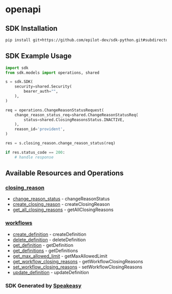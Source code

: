 # openapi

<!-- Start SDK Installation -->
## SDK Installation

```bash
pip install git+https://github.com/epilot-dev/sdk-python.git#subdirectory=workflows_definition
```
<!-- End SDK Installation -->

## SDK Example Usage
<!-- Start SDK Example Usage -->
```python
import sdk
from sdk.models import operations, shared

s = sdk.SDK(
    security=shared.Security(
        bearer_auth="",
    ),
)

req = operations.ChangeReasonStatusRequest(
    change_reason_status_req=shared.ChangeReasonStatusReq(
        status=shared.ClosingReasonsStatus.INACTIVE,
    ),
    reason_id='provident',
)

res = s.closing_reason.change_reason_status(req)

if res.status_code == 200:
    # handle response
```
<!-- End SDK Example Usage -->

<!-- Start SDK Available Operations -->
## Available Resources and Operations


### [closing_reason](docs/closingreason/README.md)

* [change_reason_status](docs/closingreason/README.md#change_reason_status) - changeReasonStatus
* [create_closing_reason](docs/closingreason/README.md#create_closing_reason) - createClosingReason
* [get_all_closing_reasons](docs/closingreason/README.md#get_all_closing_reasons) - getAllClosingReasons

### [workflows](docs/workflows/README.md)

* [create_definition](docs/workflows/README.md#create_definition) - createDefinition
* [delete_definition](docs/workflows/README.md#delete_definition) - deleteDefinition
* [get_definition](docs/workflows/README.md#get_definition) - getDefinition
* [get_definitions](docs/workflows/README.md#get_definitions) - getDefinitions
* [get_max_allowed_limit](docs/workflows/README.md#get_max_allowed_limit) - getMaxAllowedLimit
* [get_workflow_closing_reasons](docs/workflows/README.md#get_workflow_closing_reasons) - getWorkflowClosingReasons
* [set_workflow_closing_reasons](docs/workflows/README.md#set_workflow_closing_reasons) - setWorkflowClosingReasons
* [update_definition](docs/workflows/README.md#update_definition) - updateDefinition
<!-- End SDK Available Operations -->

### SDK Generated by [Speakeasy](https://docs.speakeasyapi.dev/docs/using-speakeasy/client-sdks)
